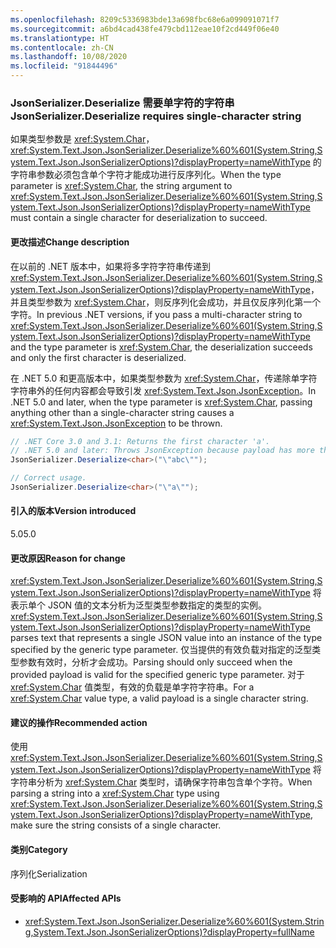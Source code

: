 ```yaml
---
ms.openlocfilehash: 8209c5336983bde13a698fbc68e6a099091071f7
ms.sourcegitcommit: a6bd4cad438fe479cbd112eae10f2cd449f06e40
ms.translationtype: HT
ms.contentlocale: zh-CN
ms.lasthandoff: 10/08/2020
ms.locfileid: "91844496"
---
```

### <a name="jsonserializerdeserialize-requires-single-character-string"></a><span data-ttu-id="4177b-101">JsonSerializer.Deserialize 需要单字符的字符串</span><span class="sxs-lookup"><span data-stu-id="4177b-101">JsonSerializer.Deserialize requires single-character string</span></span>

<span data-ttu-id="4177b-102">如果类型参数是 <xref:System.Char>，<xref:System.Text.Json.JsonSerializer.Deserialize%60%601(System.String,System.Text.Json.JsonSerializerOptions)?displayProperty=nameWithType> 的字符串参数必须包含单个字符才能成功进行反序列化。</span><span class="sxs-lookup"><span data-stu-id="4177b-102">When the type parameter is <xref:System.Char>, the string argument to <xref:System.Text.Json.JsonSerializer.Deserialize%60%601(System.String,System.Text.Json.JsonSerializerOptions)?displayProperty=nameWithType> must contain a single character for deserialization to succeed.</span></span>

#### <a name="change-description"></a><span data-ttu-id="4177b-103">更改描述</span><span class="sxs-lookup"><span data-stu-id="4177b-103">Change description</span></span>

<span data-ttu-id="4177b-104">在以前的 .NET 版本中，如果将多字符字符串传递到 <xref:System.Text.Json.JsonSerializer.Deserialize%60%601(System.String,System.Text.Json.JsonSerializerOptions)?displayProperty=nameWithType>，并且类型参数为 <xref:System.Char>，则反序列化会成功，并且仅反序列化第一个字符。</span><span class="sxs-lookup"><span data-stu-id="4177b-104">In previous .NET versions, if you pass a multi-character string to <xref:System.Text.Json.JsonSerializer.Deserialize%60%601(System.String,System.Text.Json.JsonSerializerOptions)?displayProperty=nameWithType> and the type parameter is <xref:System.Char>, the deserialization succeeds and only the first character is deserialized.</span></span>

<span data-ttu-id="4177b-105">在 .NET 5.0 和更高版本中，如果类型参数为 <xref:System.Char>，传递除单字符字符串外的任何内容都会导致引发 <xref:System.Text.Json.JsonException>。</span><span class="sxs-lookup"><span data-stu-id="4177b-105">In .NET 5.0 and later, when the type parameter is <xref:System.Char>, passing anything other than a single-character string causes a <xref:System.Text.Json.JsonException> to be thrown.</span></span>

```csharp
// .NET Core 3.0 and 3.1: Returns the first character 'a'.
// .NET 5.0 and later: Throws JsonException because payload has more than one character.
JsonSerializer.Deserialize<char>("\"abc\"");

// Correct usage.
JsonSerializer.Deserialize<char>("\"a\"");
```

#### <a name="version-introduced"></a><span data-ttu-id="4177b-106">引入的版本</span><span class="sxs-lookup"><span data-stu-id="4177b-106">Version introduced</span></span>

<span data-ttu-id="4177b-107">5.0</span><span class="sxs-lookup"><span data-stu-id="4177b-107">5.0</span></span>

#### <a name="reason-for-change"></a><span data-ttu-id="4177b-108">更改原因</span><span class="sxs-lookup"><span data-stu-id="4177b-108">Reason for change</span></span>

<span data-ttu-id="4177b-109"><xref:System.Text.Json.JsonSerializer.Deserialize%60%601(System.String,System.Text.Json.JsonSerializerOptions)?displayProperty=nameWithType> 将表示单个 JSON 值的文本分析为泛型类型参数指定的类型的实例。</span><span class="sxs-lookup"><span data-stu-id="4177b-109"><xref:System.Text.Json.JsonSerializer.Deserialize%60%601(System.String,System.Text.Json.JsonSerializerOptions)?displayProperty=nameWithType> parses text that represents a single JSON value into an instance of the type specified by the generic type parameter.</span></span> <span data-ttu-id="4177b-110">仅当提供的有效负载对指定的泛型类型参数有效时，分析才会成功。</span><span class="sxs-lookup"><span data-stu-id="4177b-110">Parsing should only succeed when the provided payload is valid for the specified generic type parameter.</span></span> <span data-ttu-id="4177b-111">对于 <xref:System.Char> 值类型，有效的负载是单字符字符串。</span><span class="sxs-lookup"><span data-stu-id="4177b-111">For a <xref:System.Char> value type, a valid payload is a single character string.</span></span>

#### <a name="recommended-action"></a><span data-ttu-id="4177b-112">建议的操作</span><span class="sxs-lookup"><span data-stu-id="4177b-112">Recommended action</span></span>

<span data-ttu-id="4177b-113">使用 <xref:System.Text.Json.JsonSerializer.Deserialize%60%601(System.String,System.Text.Json.JsonSerializerOptions)?displayProperty=nameWithType> 将字符串分析为 <xref:System.Char> 类型时，请确保字符串包含单个字符。</span><span class="sxs-lookup"><span data-stu-id="4177b-113">When parsing a string into a <xref:System.Char> type using <xref:System.Text.Json.JsonSerializer.Deserialize%60%601(System.String,System.Text.Json.JsonSerializerOptions)?displayProperty=nameWithType>, make sure the string consists of a single character.</span></span>

#### <a name="category"></a><span data-ttu-id="4177b-114">类别</span><span class="sxs-lookup"><span data-stu-id="4177b-114">Category</span></span>

<span data-ttu-id="4177b-115">序列化</span><span class="sxs-lookup"><span data-stu-id="4177b-115">Serialization</span></span>

#### <a name="affected-apis"></a><span data-ttu-id="4177b-116">受影响的 API</span><span class="sxs-lookup"><span data-stu-id="4177b-116">Affected APIs</span></span>

- <xref:System.Text.Json.JsonSerializer.Deserialize%60%601(System.String,System.Text.Json.JsonSerializerOptions)?displayProperty=fullName>

<!--

#### Affected APIs

- `M:System.Text.Json.JsonSerializer.Deserialize``1(System.String,System.Text.Json.JsonSerializerOptions)`

-->
